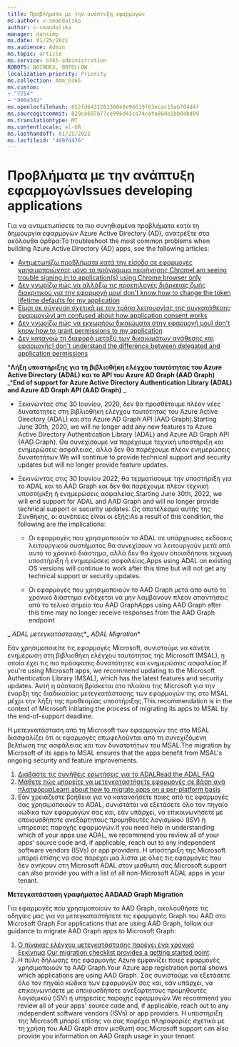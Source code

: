 ```yaml
---
title: Προβλήματα με την ανάπτυξη εφαρμογών
ms.author: v-smandalika
author: v-smandalika
manager: dansimp
ms.date: 01/25/2021
ms.audience: Admin
ms.topic: article
ms.service: o365-administration
ROBOTS: NOINDEX, NOFOLLOW
localization_priority: Priority
ms.collection: Adm_O365
ms.custom:
- "7754"
- "9004342"
ms.openlocfilehash: 652fd6431201380e8e96619f63ecac15a6704d4f
ms.sourcegitcommit: 029c4697b77ce996d41ca74c4fa86de1bb84bd99
ms.translationtype: MT
ms.contentlocale: el-GR
ms.lasthandoff: 01/25/2021
ms.locfileid: "49974476"
---
```

# <a name="issues-developing-applications"></a><span data-ttu-id="1ff5b-102">Προβλήματα με την ανάπτυξη εφαρμογών</span><span class="sxs-lookup"><span data-stu-id="1ff5b-102">Issues developing applications</span></span>

<span data-ttu-id="1ff5b-103">Για να αντιμετωπίσετε τα πιο συνηθισμένα προβλήματα κατά τη δημιουργία εφαρμογών Azure Active Directory (AD), ανατρέξτε στα ακόλουθα άρθρα:</span><span class="sxs-lookup"><span data-stu-id="1ff5b-103">To troubleshoot the most common problems when building Azure Active Directory (AD) apps, see the following articles:</span></span>

- [<span data-ttu-id="1ff5b-104">Αντιμετωπίζω προβλήματα κατά την είσοδο σε εφαρμογές χρησιμοποιώντας μόνο το πρόγραμμα περιήγησης Chrome</span><span class="sxs-lookup"><span data-stu-id="1ff5b-104">I am seeing trouble signing in to application(s) using Chrome browser only</span></span>](https://docs.microsoft.com/office365/troubleshoot/miscellaneous/chrome-behavior-affects-applications) 
- [<span data-ttu-id="1ff5b-105">Δεν γνωρίζω πώς να αλλάξω τις προεπιλογές διάρκειας ζωής διακριτικού για την εφαρμογή μου</span><span class="sxs-lookup"><span data-stu-id="1ff5b-105">I don't know how to change the token lifetime defaults for my application</span></span>](https://docs.microsoft.com/azure/active-directory/develop/registration-config-change-token-lifetime-how-to) 
- [<span data-ttu-id="1ff5b-106">Είμαι σε σύγχυση σχετικά με τον τρόπο λειτουργίας της συγκατάθεσης εφαρμογών</span><span class="sxs-lookup"><span data-stu-id="1ff5b-106">I am confused about how application consent works</span></span>](https://docs.microsoft.com/azure/active-directory/application-dev-consent-framework) 
- [<span data-ttu-id="1ff5b-107">Δεν γνωρίζω πώς να εκχωρήσω δικαιώματα στην εφαρμογή μου</span><span class="sxs-lookup"><span data-stu-id="1ff5b-107">I don't know how to grant permissions to my application</span></span>](https://docs.microsoft.com/azure/active-directory/manage-apps/configure-user-consent) 
- [<span data-ttu-id="1ff5b-108">Δεν κατανοώ τη διαφορά μεταξύ των δικαιωμάτων ανάθεσης και εφαρμογής</span><span class="sxs-lookup"><span data-stu-id="1ff5b-108">I don't understand the difference between delegated and application permissions</span></span>](https://docs.microsoft.com/azure/active-directory/develop/delegated-and-app-perms)

<span data-ttu-id="1ff5b-109">\***Λήξη υποστήριξης για τη βιβλιοθήκη ελέγχου ταυτότητας του Azure Active Directory (ADAL) και το API του Azure AD Graph (AAD Graph)** _</span><span class="sxs-lookup"><span data-stu-id="1ff5b-109">\***End of support for Azure Active Directory Authentication Library (ADAL) and Azure AD Graph API (AAD Graph)** _</span></span>

- <span data-ttu-id="1ff5b-110">Ξεκινώντας στις 30 Ιουνίου, 2020, δεν θα προσθέτουμε πλέον νέες δυνατότητες στη βιβλιοθήκη ελέγχου ταυτότητας του Azure Active Directory (ADAL) και στο Azure AD Graph API (AAD Graph).</span><span class="sxs-lookup"><span data-stu-id="1ff5b-110">Starting June 30th, 2020, we will no longer add any new features to Azure Active Directory Authentication Library (ADAL) and Azure AD Graph API (AAD Graph).</span></span> <span data-ttu-id="1ff5b-111">Θα συνεχίσουμε να παρέχουμε τεχνική υποστήριξη και ενημερώσεις ασφάλειας, αλλά δεν θα παρέχουμε πλέον ενημερώσεις δυνατοτήτων.</span><span class="sxs-lookup"><span data-stu-id="1ff5b-111">We will continue to provide technical support and security updates but will no longer provide feature updates.</span></span>

- <span data-ttu-id="1ff5b-112">Ξεκινώντας στις 30 Ιουνίου 2022, θα τερματίσουμε την υποστήριξη για το ADAL και το AAD Graph και δεν θα παρέχουμε πλέον τεχνική υποστήριξη ή ενημερώσεις ασφαλείας.</span><span class="sxs-lookup"><span data-stu-id="1ff5b-112">Starting June 30th, 2022, we will end support for ADAL and AAD Graph and will no longer provide technical support or security updates.</span></span> <span data-ttu-id="1ff5b-113">Ως αποτέλεσμα αυτής της Συνθήκης, οι συνέπειες είναι οι εξής:</span><span class="sxs-lookup"><span data-stu-id="1ff5b-113">As a result of this condition, the following are the implications:</span></span>

    - <span data-ttu-id="1ff5b-114">Οι εφαρμογές που χρησιμοποιούν το ADAL σε υπάρχουσες εκδόσεις λειτουργικού συστήματος θα συνεχίσουν να λειτουργούν μετά από αυτό το χρονικό διάστημα, αλλά δεν θα έχουν οποιαδήποτε τεχνική υποστήριξη ή ενημερώσεις ασφαλείας.</span><span class="sxs-lookup"><span data-stu-id="1ff5b-114">Apps using ADAL on existing OS versions will continue to work after this time but will not get any technical support or security updates.</span></span>

    - <span data-ttu-id="1ff5b-115">Οι εφαρμογές που χρησιμοποιούν το AAD Graph μετά από αυτό το χρονικό διάστημα ενδέχεται να μην λαμβάνουν πλέον απαντήσεις από το τελικό σημείο του AAD Graph</span><span class="sxs-lookup"><span data-stu-id="1ff5b-115">Apps using AAD Graph after this time may no longer receive responses from the AAD Graph endpoint</span></span>

<span data-ttu-id="1ff5b-116">_ *ADAL μετεγκατάστασης*\*</span><span class="sxs-lookup"><span data-stu-id="1ff5b-116">_ *ADAL Migration*\*</span></span>

<span data-ttu-id="1ff5b-117">Εάν χρησιμοποιείτε τις εφαρμογές Microsoft, συνιστούμε να κάνετε ενημέρωση στη βιβλιοθήκη ελέγχου ταυτότητας της Microsoft (MSAL), η οποία έχει τις πιο πρόσφατες δυνατότητες και ενημερώσεις ασφαλείας.</span><span class="sxs-lookup"><span data-stu-id="1ff5b-117">If you're using Microsoft apps, we recommend updating to the Microsoft Authentication Library (MSAL), which has the latest features and security updates.</span></span> <span data-ttu-id="1ff5b-118">Αυτή η σύσταση βρίσκεται στο πλαίσιο της Microsoft για την έναρξη της διαδικασίας μετεγκατάστασης των εφαρμογών της στο MSAL μέχρι την λήξη της προθεσμίας υποστήριξης.</span><span class="sxs-lookup"><span data-stu-id="1ff5b-118">This recommendation is in the context of Microsoft initiating the process of migrating its apps to MSAL by the end-of-support deadline.</span></span> 

<span data-ttu-id="1ff5b-119">Η μετεγκατάσταση από τη Microsoft των εφαρμογών της στο MSAL διασφαλίζει ότι οι εφαρμογές επωφελούνται από τη συνεχιζόμενη βελτίωση της ασφάλειας και των δυνατοτήτων του MSAL.</span><span class="sxs-lookup"><span data-stu-id="1ff5b-119">The migration by Microsoft of its apps to MSAL ensures that the apps benefit from MSAL's ongoing security and feature improvements.</span></span>

1. [<span data-ttu-id="1ff5b-120">Διαβάστε τις συνήθεις ερωτήσεις για το ADAL</span><span class="sxs-lookup"><span data-stu-id="1ff5b-120">Read the ADAL FAQ</span></span>](https://docs.microsoft.com/azure/active-directory/develop/msal-migration#frequently-asked-questions-faq) 
2. [<span data-ttu-id="1ff5b-121">Μάθετε πώς μπορείτε να μετεγκαταστήσετε εφαρμογές σε βάση ανά πλατφόρμα</span><span class="sxs-lookup"><span data-stu-id="1ff5b-121">Learn about how to migrate apps on a per-platform basis</span></span>](https://docs.microsoft.com/azure/active-directory/develop/msal-migration#frequently-asked-questions-faq) 
3. <span data-ttu-id="1ff5b-122">Εάν χρειάζεστε βοήθεια για να κατανοήσετε ποιες από τις εφαρμογές σας χρησιμοποιούν το ADAL, συνιστάται να εξετάσετε όλο τον πηγαίο κώδικα των εφαρμογών σας και, εάν υπάρχει, να επικοινωνήσετε με οποιουσδήποτε ανεξάρτητους προμηθευτές λογισμικού (ISV) ή υπηρεσίες παροχής εφαρμογών.</span><span class="sxs-lookup"><span data-stu-id="1ff5b-122">If you need help in understanding which of your apps use ADAL, we recommend you review all of your apps' source code and, if applicable, reach out to any independent software vendors (ISVs) or app providers.</span></span> <span data-ttu-id="1ff5b-123">Η υποστήριξη της Microsoft μπορεί επίσης να σας παρέχει μια λίστα με όλες τις εφαρμογές που δεν ανήκουν στη Microsoft ADAL στον μισθωτή σας.</span><span class="sxs-lookup"><span data-stu-id="1ff5b-123">Microsoft support can also provide you with a list of all non-Microsoft ADAL apps in your tenant.</span></span>

<span data-ttu-id="1ff5b-124">**Μετεγκατάσταση γραφήματος AAD**</span><span class="sxs-lookup"><span data-stu-id="1ff5b-124">**AAD Graph Migration**</span></span>

<span data-ttu-id="1ff5b-125">Για εφαρμογές που χρησιμοποιούν το AAD Graph, ακολουθήστε τις οδηγίες μας για να μετεγκαταστήσετε τις εφαρμογές Graph του AAD στο Microsoft Graph:</span><span class="sxs-lookup"><span data-stu-id="1ff5b-125">For applications that are using AAD Graph, follow our guidance to migrate AAD Graph apps to Microsoft Graph:</span></span>

1. <span data-ttu-id="1ff5b-126">[Ο πίνακας ελέγχου μετεγκατάστασης παρέχει ένα χρονικό ξεκίνημα](https://docs.microsoft.com/graph/migrate-azure-ad-graph-planning-checklist).</span><span class="sxs-lookup"><span data-stu-id="1ff5b-126">[Our migration checklist provides a getting started point](https://docs.microsoft.com/graph/migrate-azure-ad-graph-planning-checklist).</span></span> 
2. <span data-ttu-id="1ff5b-127">Η πύλη δήλωσης της εφαρμογής Azure εμφανίζει ποιες εφαρμογές χρησιμοποιούν το AAD Graph.</span><span class="sxs-lookup"><span data-stu-id="1ff5b-127">Your Azure app registration portal shows which applications are using AAD Graph.</span></span> <span data-ttu-id="1ff5b-128">Σας συνιστούμε να εξετάσετε όλο τον πηγαίο κώδικα των εφαρμογών σας και, εάν υπάρχει, να επικοινωνήσετε με οποιουσδήποτε ανεξάρτητους προμηθευτές λογισμικού (ISV) ή υπηρεσίες παροχής εφαρμογών.</span><span class="sxs-lookup"><span data-stu-id="1ff5b-128">We recommend you review all of your apps' source code and, if applicable, reach out to any independent software vendors (ISVs) or app providers.</span></span> <span data-ttu-id="1ff5b-129">Η υποστήριξη της Microsoft μπορεί επίσης να σας παρέχει πληροφορίες σχετικά με τη χρήση του AAD Graph στον μισθωτή σας.</span><span class="sxs-lookup"><span data-stu-id="1ff5b-129">Microsoft support can also provide you information on AAD Graph usage in your tenant.</span></span>







